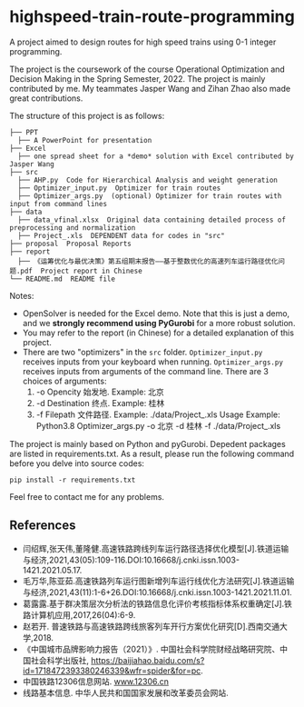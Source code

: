 # highspeed-train-route-programming
A project aimed to design routes for high speed trains using 0-1 integer programming.

The project is the coursework of the course Operational Optimization and Decision Making in the Spring Semester, 2022. The project is mainly contributed by me. My teammates Jasper Wang and Zihan Zhao also made great contributions.

The structure of this project is as follows:

```shell
├── PPT
  ├── A PowerPoint for presentation
├── Excel
  ├── one spread sheet for a *demo* solution with Excel contributed by Jasper Wang
├── src
  ├── AHP.py  Code for Hierarchical Analysis and weight generation
  ├── Optimizer_input.py  Optimizer for train routes
  ├── Optimizer_args.py  (optional) Optimizer for train routes with input from command lines
├── data
  ├── data_vfinal.xlsx  Original data containing detailed process of preprocessing and normalization
  ├── Project_.xls  DEPENDENT data for codes in "src"
├── proposal  Proposal Reports
├── report
  ├── 《运筹优化与最优决策》第五组期末报告——基于整数优化的高速列车运行路径优化问题.pdf  Project report in Chinese
└── README.md  README file
```

Notes:

- OpenSolver is needed for the Excel demo. Note that this is just a demo, and we **strongly recommend using PyGurobi** for a more robust solution.
- You may refer to the report (in Chinese) for a detailed explanation of this project.
- There are two "optimizers" in the `src` folder. `Optimizer_input.py` receives inputs from your keyboard when running. `Optimizer_args.py` receives inputs from arguments of the command line. There are 3 choices of arguments:
  1. -o Opencity 始发地. Example: 北京
  2. -d Destination 终点. Example: 桂林
  3. -f Filepath 文件路径. Example: ./data/Project_.xls
  Usage Example: Python3.8 Optimizer_args.py -o 北京 -d 桂林 -f ./data/Project_.xls

The project is mainly based on Python and pyGurobi. Depedent packages are listed in requirements.txt. As a result, please run the following command before you delve into source codes:
```
pip install -r requirements.txt
```
Feel free to contact me for any problems.

## References

- 闫绍辉,张天伟,董隆健.高速铁路跨线列车运行路径选择优化模型[J].铁道运输与经济,2021,43(05):109-116.DOI:10.16668/j.cnki.issn.1003-1421.2021.05.17.
- 毛万华,陈亚茹.高速铁路列车运行图新增列车运行线优化方法研究[J].铁道运输与经济,2021,43(11):1-6+26.DOI:10.16668/j.cnki.issn.1003-1421.2021.11.01.
- 葛露露.基于群决策层次分析法的铁路信息化评价考核指标体系权重确定[J].铁路计算机应用,2017,26(04):6-9.
- 赵若开. 普速铁路与高速铁路跨线旅客列车开行方案优化研究[D].西南交通大学,2018.
- 《中国城市品牌影响力报告（2021）》. 中国社会科学院财经战略研究院、中国社会科学出版社, https://baijiahao.baidu.com/s?id=1718472393380246339&wfr=spider&for=pc.
- 中国铁路12306信息网站. www.12306.cn
- 线路基本信息. 中华人民共和国国家发展和改革委员会网站.